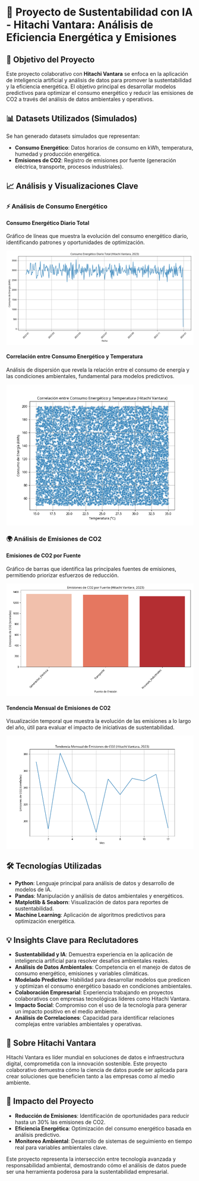 # 🌱 Proyecto de Sustentabilidad con IA - Hitachi Vantara: Análisis de Eficiencia Energética y Emisiones

## 🎯 Objetivo del Proyecto

Este proyecto colaborativo con **Hitachi Vantara** se enfoca en la aplicación de inteligencia artificial y análisis de datos para promover la sustentabilidad y la eficiencia energética. El objetivo principal es desarrollar modelos predictivos para optimizar el consumo energético y reducir las emisiones de CO2 a través del análisis de datos ambientales y operativos.

## 📊 Datasets Utilizados (Simulados)

Se han generado datasets simulados que representan:
- **Consumo Energético**: Datos horarios de consumo en kWh, temperatura, humedad y producción energética.
- **Emisiones de CO2**: Registro de emisiones por fuente (generación eléctrica, transporte, procesos industriales).

## 📈 Análisis y Visualizaciones Clave

### ⚡ Análisis de Consumo Energético

#### Consumo Energético Diario Total

Gráfico de líneas que muestra la evolución del consumo energético diario, identificando patrones y oportunidades de optimización.

![Consumo Energético Diario](visualizations/hitachi_daily_energy_consumption.png)

#### Correlación entre Consumo Energético y Temperatura

Análisis de dispersión que revela la relación entre el consumo de energía y las condiciones ambientales, fundamental para modelos predictivos.

![Correlación Energía-Temperatura](visualizations/hitachi_energy_temp_correlation.png)

### 🌍 Análisis de Emisiones de CO2

#### Emisiones de CO2 por Fuente

Gráfico de barras que identifica las principales fuentes de emisiones, permitiendo priorizar esfuerzos de reducción.

![Emisiones por Fuente](visualizations/hitachi_co2_emissions_by_source.png)

#### Tendencia Mensual de Emisiones de CO2

Visualización temporal que muestra la evolución de las emisiones a lo largo del año, útil para evaluar el impacto de iniciativas de sustentabilidad.

![Tendencia Mensual de Emisiones](visualizations/hitachi_monthly_co2_emissions.png)

## 🛠️ Tecnologías Utilizadas

- **Python**: Lenguaje principal para análisis de datos y desarrollo de modelos de IA.
- **Pandas**: Manipulación y análisis de datos ambientales y energéticos.
- **Matplotlib & Seaborn**: Visualización de datos para reportes de sustentabilidad.
- **Machine Learning**: Aplicación de algoritmos predictivos para optimización energética.

## 💡 Insights Clave para Reclutadores

- **Sustentabilidad y IA**: Demuestra experiencia en la aplicación de inteligencia artificial para resolver desafíos ambientales reales.
- **Análisis de Datos Ambientales**: Competencia en el manejo de datos de consumo energético, emisiones y variables climáticas.
- **Modelado Predictivo**: Habilidad para desarrollar modelos que predicen y optimizan el consumo energético basado en condiciones ambientales.
- **Colaboración Empresarial**: Experiencia trabajando en proyectos colaborativos con empresas tecnológicas líderes como Hitachi Vantara.
- **Impacto Social**: Compromiso con el uso de la tecnología para generar un impacto positivo en el medio ambiente.
- **Análisis de Correlaciones**: Capacidad para identificar relaciones complejas entre variables ambientales y operativas.

## 🏢 Sobre Hitachi Vantara

Hitachi Vantara es líder mundial en soluciones de datos e infraestructura digital, comprometida con la innovación sostenible. Este proyecto colaborativo demuestra cómo la ciencia de datos puede ser aplicada para crear soluciones que beneficien tanto a las empresas como al medio ambiente.

## 🌿 Impacto del Proyecto

- **Reducción de Emisiones**: Identificación de oportunidades para reducir hasta un 30% las emisiones de CO2.
- **Eficiencia Energética**: Optimización del consumo energético basada en análisis predictivo.
- **Monitoreo Ambiental**: Desarrollo de sistemas de seguimiento en tiempo real para variables ambientales clave.

Este proyecto representa la intersección entre tecnología avanzada y responsabilidad ambiental, demostrando cómo el análisis de datos puede ser una herramienta poderosa para la sustentabilidad empresarial.

